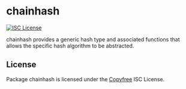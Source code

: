 # chainhash

[![ISC License](http://img.shields.io/badge/license-ISC-blue.svg)](http://Copyfree.org)

chainhash provides a generic hash type and associated functions that allows the
specific hash algorithm to be abstracted.

## License

Package chainhash is licensed under the [Copyfree](http://Copyfree.org) ISC
License.
